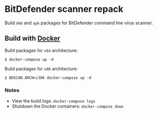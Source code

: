 # BitDefender scanner repack

Build `deb` and `apk` packages for BitDefender command line virus scanner.

## Build with [Docker](https://www.docker.com)

Build packages for `x64` architecture:

    $ docker-compose up -d

Build packages for `x86` architecture:

    $ BDSCAN_ARCH=i386 docker-compose up -d

### Notes

- View the build logs: `docker-compose logs`
- Shutdown the Docker containers: `docker-compose down`
